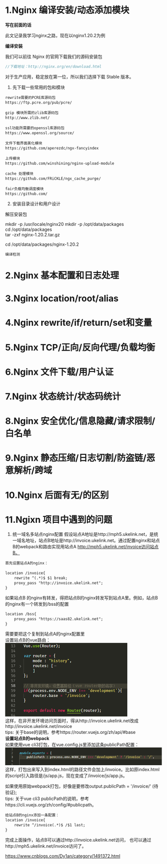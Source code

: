 # 1.Nginx 编译安装/动态添加模块
**写在前面的话**

此文记录我学习nginx之路，现在以nginx1.20.2为例

**编译安装**

我们可以前往 Nginx 的官网下载我们的源码安装包
```javascript
//下载地址：http://nginx.org/en/download.html
```
对于生产应用，稳定放在第一位，所以我们选择下载 Stable 版本。

1. 先下载一些常用的包和模块
```
rewrite需要的PCRE库源码包
https://ftp.pcre.org/pub/pcre/

gzip 模块所需的zlib库源码包
http://www.zlib.net/

ssl功能所需要的openssl库源码包
https://www.openssl.org/source/

文件下载界面美化模块
https://github.com/aperezdc/ngx-fancyindex

上传模块
https://github.com/winshining/nginx-upload-module

cache 处理模块
https://github.com/FRiCKLE/ngx_cache_purge/

fair负载均衡调度模块
https://github.com/
```
2. 安装目录设计和用户设计

解压安装包

mkdir -p /usr/locale/nginx20
mkdir -p /opt/data/packages  
cd /opt/data/packages  
tar -zxf nginx-1.20.2.tar.gz  

cd /opt/data/packages/nginx-1.20.2

```
编译检测

```


# 2.Nginx 基本配置和日志处理

# 3.Nginx location/root/alias
# 4.Nginx rewrite/if/return/set和变量
# 5.Nginx TCP/正向/反向代理/负载均衡
# 6.Nginx 文件下载/用户认证
# 7.Nginx 状态统计/状态码统计
# 8.Nginx 安全优化/信息隐藏/请求限制/白名单
# 9.Nginx 静态压缩/日志切割/防盗链/恶意解析/跨域
# 10.Nginx 后面有无/的区别
# 11.Ngixn 项目中遇到的问题
1. 统一域名多站点nginx配置
假设站点A地址是http://mph5.ukelink.net，是统一域名地址，站点B地址是http://invoice.ukelink.net。通过配置nginx和站点B的webpack和路由实现用站点A http://mph5.ukelink.net/invoice访问站点B。
```
首先设置站点A的nginx：

location /invoice{
    rewrite ^(.*)$ $1 break;
    proxy_pass "http://invoice.ukelink.net";
}
```
如果站点B 的nginx有转发，得把站点B的nginx转发写到站点A里。例如，站点B的nginx有一个转发到/bss的配置
```
location /bss{
    proxy_pass "https://saas82.ukelink.net";
}
```
需要要把这个复制到站点A的nginx配置里  
设置站点B的vue路由：  
![界面](./image/1.png)  
这样，在非开发环境访问页面时，得从http://invoice.ukelink.net改成http://invoice.ukelink.net/invoice  
tips: 关于base的说明，参考https://router.vuejs.org/zh/api/#base  
**设置站点B的webpack**  
如果使用vue cli3打包，在vue.config.js里添加这条publicPath配置：  
![界面](./image/2.png)  
这样，打包出来写入到index.html的路径文件会加上/invoice。比如原index.html的script引入路径是/js/app.js，现在变成了/invoice/js/app.js。

如果使用原始webpack打包，好像是要修改output.publicPath = '/invoice/' (待验证);  
tips: 关于vue cli3 publicPath的说明，参考https://cli.vuejs.org/zh/config/#publicpath。
```
给站点B的nginx添加一条配置：
location /invoice{
    rewrite ^/invoice(.*)$ /$1 last;
}
```
完成上面操作，站点B可以通过http://invoice.ukelink.net访问， 也可以通过http://mph5.ukelink.net/invoice访问了。




https://www.cnblogs.com/Dy1an/category/1491372.html
                                                                                                                                                                                         